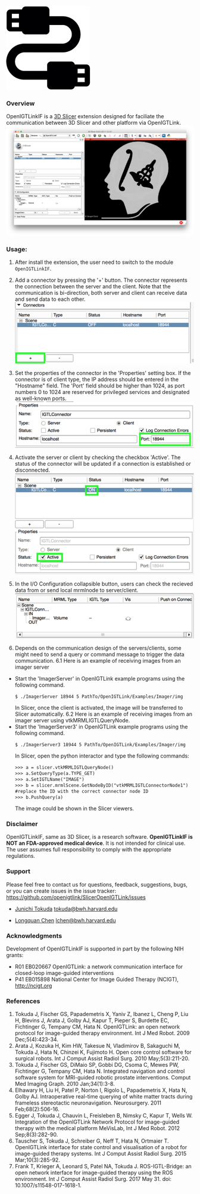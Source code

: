 ![Alt text](OpenIGTLinkIF.png)

### Overview

OpenIGTLinkIF is a [3D Slicer](http://slicer.org) extension designed for faciliate the communication between 3D Slicer and other platform via OpenIGTLink.
![Alt text](Screenshots/Overview.png?raw=true "Overview")
### Usage:
1. After install the extension, the user need to switch to the module `OpenIGTLinkIF`.

2. Add a connector by pressing the '+' button. The connector represents the connection between the server and the client. Note that the communication is bi-direction, both server and client can receive data and send data to each other.
![Alt text](Screenshots/AddConnector.png?raw=true "Add Connector")

3. Set the properties of the connector in the 'Properties' setting box. If the connector is of client type, the IP address should be entered in the "Hostname" field. The 'Port' field should be higher than 1024, as port numbers 0 to 1024 are reserved for privileged services and designated as well-known ports.
![Alt text](Screenshots/Properties.png?raw=true "Set Properties")

4. Activate the server or client by checking the checkbox 'Active'. The status of the connector will be updated if a connection is established or disconnected.
![Alt text](Screenshots/Activate.png?raw=true "Activate")

5. In the I/O Configuration collapsible button, users can check the recieved data from or send local mrmlnode to server/client.
![Alt text](Screenshots/IOConfiguration.png?raw=true "I/O Configuration")

6. Depends on the communication design of the servers/clients, some might need to send a query or command message to trigger the data communication. 
  6.1 Here is an example of receiving images from an imager server 
* Start the 'ImagerServer' in OpenIGTLink example programs using the following command.
  ~~~~
  $ ./ImagerServer 18944 5 PathTo/OpenIGTLink/Examples/Imager/img
  ~~~~   
  In Slicer, once the client is activated, the image will be transferred to Slicer automatically.
  6.2 Here is an example of receiving images from an imager server using vtkMRMLIGTLQueryNode.
* Start the 'ImagerServer3' in OpenIGTLink example programs using the following command.
  ~~~~
  $ ./ImagerServer3 18944 5 PathTo/OpenIGTLink/Examples/Imager/img
  ~~~~ 
  In Slicer, open the python interactor and type the following commands:
  ~~~~ 
  >>> a = slicer.vtkMRMLIGTLQueryNode()
  >>> a.SetQueryType(a.TYPE_GET)
  >>> a.SetIGTLName("IMAGE")
  >>> b = slicer.mrmlScene.GetNodeByID("vtkMRMLIGTLConnectorNode1") #replace the ID with the correct connector node ID 
  >>> b.PushQuery(a)
  ~~~~ 
  The image could be shown in the Slicer viewers.
  
### Disclaimer

OpenIGTLinkIF, same as 3D Slicer, is a research software. **OpenIGTLinkIF is NOT an FDA-approved medical device**. It is not intended for clinical use. The user assumes full responsibility to comply with the appropriate regulations.  

### Support

Please feel free to contact us for questions, feedback, suggestions, bugs, or you can create issues in the issue tracker: https://github.com/openigtlink/SlicerOpenIGTLink/issues

* [Junichi Tokuda](https://github.com/tokjun) tokuda@bwh.harvard.edu

* [Longquan Chen](https://github.com/leochan2009) lchen@bwh.harvard.edu

### Acknowledgments

Development of OpenIGTLinkIF is supported in part by the following NIH grants: 
* R01 EB020667 OpenIGTLink: a network communication interface for closed-loop image-guided interventions
* P41 EB015898 National Center for Image Guided Therapy (NCIGT), http://ncigt.org


### References

1. Tokuda J, Fischer GS, Papademetris X, Yaniv Z, Ibanez L, Cheng P, Liu H, Blevins J, Arata J, Golby AJ, Kapur T, Pieper S, Burdette EC, Fichtinger G, Tempany CM, Hata N. OpenIGTLink: an open network protocol for image-guided therapy environment. Int J Med Robot. 2009 Dec;5(4):423-34.
2. Arata J, Kozuka H, Kim HW, Takesue N, Vladimirov B, Sakaguchi M, Tokuda J, Hata N, Chinzei K, Fujimoto H. Open core control software for surgical robots. Int J Comput Assist Radiol Surg. 2010 May;5(3):211-20.
3. Tokuda J, Fischer GS, DiMaio SP, Gobbi DG, Csoma C, Mewes PW, Fichtinger G, Tempany CM, Hata N. Integrated navigation and control software system for MRI-guided robotic prostate interventions. Comput Med Imaging Graph. 2010 Jan;34(1):3-8.
4. Elhawary H, Liu H, Patel P, Norton I, Rigolo L, Papademetris X, Hata N, Golby AJ. Intraoperative real-time querying of white matter tracts during frameless stereotactic neuronavigation. Neurosurgery. 2011 Feb;68(2):506-16.
5. Egger J, Tokuda J, Chauvin L, Freisleben B, Nimsky C, Kapur T, Wells W. Integration of the OpenIGTLink Network Protocol for image-guided therapy with the medical platform MeVisLab, Int J Med Robot. 2012 Sep;8(3):282-90.
6. Tauscher S, Tokuda J, Schreiber G, Neff T, Hata N, Ortmaier T. OpenIGTLink interface for state control and visualisation of a robot for image-guided therapy systems. Int J Comput Assist Radiol Surg. 2015 Mar;10(3):285-92.
7. Frank T, Krieger A, Leonard S, Patel NA, Tokuda J. ROS-IGTL-Bridge: an open network interface for image-guided therapy using the ROS environment. Int J Comput Assist Radiol Surg. 2017 May 31. doi: 10.1007/s11548-017-1618-1. 
